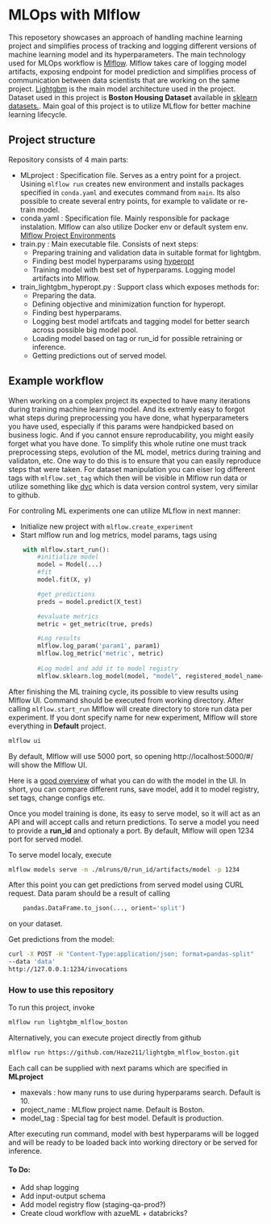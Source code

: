 # MLOps with Mlflow

This reposetory showcases an approach of handling machine learning project and simplifies process of tracking and logging different versions
of machine learning model and its hyperparameters. The main technology used for MLOps workflow is [Mlflow](https://www.mlflow.org/docs/latest/index.html). Mlflow takes care of logging model artifacts, exposing endpoint for model prediction and simplifies process of communication between data scientists that are working on the same project. [Lightgbm](https://lightgbm.readthedocs.io/en/latest/index.html) is the main model architecture used in the project. Dataset used in this project is **Boston Housing Dataset** available in [sklearn datasets.](https://scikit-learn.org/stable/modules/generated/sklearn.datasets.load_boston.html). Main goal of this project is to utilize MLflow for better machine learning lifecycle. 

## Project structure
Repository consists of 4 main parts:
- MLproject : Specification file. Serves as a entry point for a project. Usining ``` mlflow run ``` creates new environment and installs packages specified in ``` conda.yaml ```  and executes command from ```main```. Its also possible to create several entry points, for example to validate or re-train model.
- conda.yaml : Specification file. Mainly responsible for package instalation. Mlflow can also utilize Docker env or default system env. [Mlflow Project Environments](https://www.mlflow.org/docs/latest/projects.html#project-environments)
- train.py : Main executable file. Consists of next steps:
    - Preparing training and validation data in suitable format for lightgbm.
    - Finding best model hyperparams using [hyperopt](https://github.com/hyperopt/hyperopt)
    - Training model with best set of hyperparams. Logging model artifacts into Mlflow.
- train_lightgbm_hyperopt.py : Support class which exposes methods for:
    - Preparing the data.
    - Defining objective and minimization function for hyperopt.
    - Finding best hyperparams.
    - Logging best model artifcats and tagging model for better search across possible big model pool.
    - Loading model based on tag or run_id for possible retraining or inference.
    - Getting predictions out of served model. 

## Example workflow

When working on a complex project its expected to have many iterations during training machine learning model. And its extremly easy to forgot what steps during preprocessing you have done, what hyperparameters you have used, especially if this params were handpicked based on business logic. And if you cannot ensure reproducability, you might easily forget what you have done. To simplify this whole rutine one must track preprocessing steps, evolution of the ML model, metrics during training and validaton, etc.  One way to do this is to ensure that you can easily reproduce steps that were taken. For dataset manipulation you can eiser log different tags with ```mlflow.set_tag``` which then will be visible in Mlflow run data or utilize something like [dvc](https://dvc.org/) which is data version control system, very similar to github.

For controling ML experiments one can utilize MLflow in next manner:
- Initialize new project with ```mlflow.create_experiment```
- Start mlflow run and log metrics, model params, tags using
```python
    with mlflow.start_run():
        #initialize model
        model = Model(...)
        #fit 
        model.fit(X, y)

        #get predictions
        preds = model.predict(X_test)

        #evaluate metrics
        metric = get_metric(true, preds)

        #Log results
        mlflow.log_param('param1', param1)
        mlflow.log_metric('metric', metric)
        
        #Log model and add it to model registry
        mlflow.sklearn.log_model(model, "model", registered_model_name="BestEverModel")
```
After finishing the ML training cycle, its possible to view results using Mlflow UI. Command should be executed from working directory. After calling ```mlflow.start_run``` Mlflow will create directory to store run data per experiment. If you dont specify name for new experiment, Mlflow will store everything in **Default** project.

```bash
mlflow ui
```
By default, Mlflow will use 5000 port, so opening http://localhost:5000/#/ will show the Mlflow UI.

Here is a [good overview](https://docs.databricks.com/applications/mlflow/tracking.html) of what you can do with the model in the UI. In short, you can compare different runs, save model, add it to model registry, set tags, change configs etc.

Once you model training is done, its easy to serve model, so it will act as an API and will accept calls and return predictions.
To serve a model you need to provide a **run_id** and optionaly a port. By default, Mlflow will open 1234 port for served model.

To serve model localy, execute 
```bash
mlflow models serve -m ./mlruns/0/run_id/artifacts/model -p 1234
```

After this point you can get predictions from served model using CURL request. Data param should be a result of calling 
```python
    pandas.DataFrame.to_json(..., orient='split')
```
on your dataset.

Get predictions from the model:
```bash
curl -X POST -H "Content-Type:application/json; format=pandas-split" 
--data 'data' 
http://127.0.0.1:1234/invocations
```

### How to use this repository
To run this project, invoke 

```bash
mlflow run lightgbm_mlflow_boston
```
Alternatively, you can execute project directly from github 

```bash
mlflow run https://github.com/Haze211/lightgbm_mlflow_boston.git
```

Each call can be supplied with next params which are specified in **MLproject**
- maxevals : how many runs to use during hyperparams search. Default is 10.
- project_name : MLflow project name. Default is Boston.
- model_tag : Special tag for best model. Default is production.

After executing run command, model with best hyperparams will be logged and will be ready to be loaded back into working directory or be served for inference.

#### To Do:
- Add shap logging
- Add input-output schema
- Add model registry flow (staging-qa-prod?)
- Create cloud workflow with azueML + databricks?